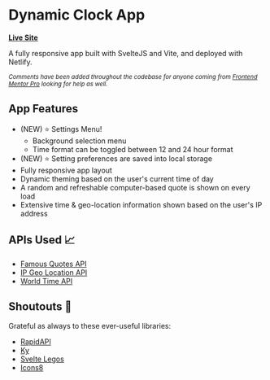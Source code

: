 # Dynamic Clock App

**[Live Site](https://fe-clock.netlify.app/)**

A fully responsive app built with SvelteJS and Vite, and deployed with Netlify.

<small>_Comments have been added throughout the codebase for anyone coming from [Frontend Mentor Pro](https://www.frontendmentor.io) looking for help as well._</small>

## App Features

- (NEW) ⭐️ Settings Menu!
    - Background selection menu
    - Time format can be toggled between 12 and 24 hour format
- (NEW) ⭐️ Setting preferences are saved into local storage
- Fully responsive app layout
- Dynamic theming based on the user's current time of day
- A random and refreshable computer-based quote is shown on every load
- Extensive time & geo-location information shown based on the user's IP address

## APIs Used 📈

- [Famous Quotes API](https://rapidapi.com/saicoder/api/famous-quotes4)
- [IP Geo Location API](https://rapidapi.com/natkapral/api/ip-geo-location)
- [World Time API](http://worldtimeapi.org/)

## Shoutouts 💜

Grateful as always to these ever-useful libraries:

- [RapidAPI](https://rapidapi.com)
- [Ky](https://github.com/sindresorhus/ky)
- [Svelte Legos](https://github.com/ankurrsinghal/svelte-legos)
- [Icons8](https://icons8.com/icon/65324/clock)
